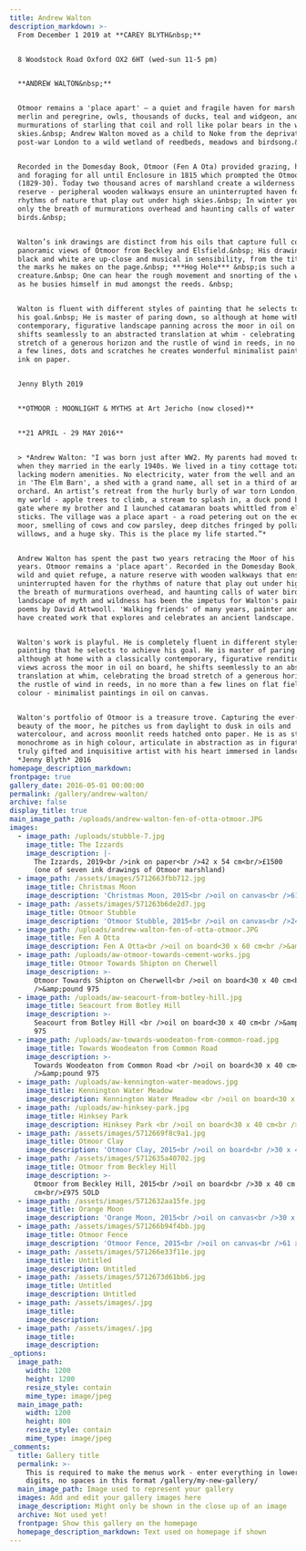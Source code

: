 ```yaml
---
title: Andrew Walton
description_markdown: >-
  From December 1 2019 at **CAREY BLYTH&nbsp;**


  8 Woodstock Road Oxford OX2 6HT (wed-sun 11-5 pm)


  **ANDREW WALTON&nbsp;**


  Otmoor remains a 'place apart' – a quiet and fragile haven for marsh harriers,
  merlin and peregrine, owls, thousands of ducks, teal and widgeon, and
  murmurations of starling that coil and roll like polar bears in the winter
  skies.&nbsp; Andrew Walton moved as a child to Noke from the deprivation of
  post-war London to a wild wetland of reedbeds, meadows and birdsong.&nbsp;


  Recorded in the Domesday Book, Otmoor (Fen A Ota) provided grazing, hunting
  and foraging for all until Enclosure in 1815 which prompted the Otmoor Riots
  (1829-30). Today two thousand acres of marshland create a wilderness nature
  reserve - peripheral wooden walkways ensure an uninterrupted haven for the
  rhythms of nature that play out under high skies.&nbsp; In winter you hear
  only the breath of murmurations overhead and haunting calls of water
  birds.&nbsp;


  Walton’s ink drawings are distinct from his oils that capture full colour
  panoramic views of Otmoor from Beckley and Elsfield.&nbsp; His drawings in
  black and white are up-close and musical in sensibility, from the titles to
  the marks he makes on the page.&nbsp; ***Hog Hole*** &nbsp;is such a
  creature.&nbsp; One can hear the rough movement and snorting of the wild hog
  as he busies himself in mud amongst the reeds. &nbsp;


  Walton is fluent with different styles of painting that he selects to achieve
  his goal.&nbsp; He is master of paring down, so although at home with a
  contemporary, figurative landscape panning across the moor in oil on board, he
  shifts seamlessly to an abstracted translation at whim - celebrating the broad
  stretch of a generous horizon and the rustle of wind in reeds, in no more than
  a few lines, dots and scratches he creates wonderful minimalist paintings in
  ink on paper.


  Jenny Blyth 2019


  **OTMOOR : MOONLIGHT & MYTHS at Art Jericho (now closed)**


  **21 APRIL - 29 MAY 2016**


  > *Andrew Walton: "I was born just after WW2. My parents had moved to Noke
  when they married in the early 1940s. We lived in a tiny cottage totally
  lacking modern amenities. No electricity, water from the well and an earth loo
  in 'The Elm Barn', a shed with a grand name, all set in a third of an acre of
  orchard. An artist’s retreat from the hurly burly of war torn London, this was
  my world - apple trees to climb, a stream to splash in, a duck pond beyond the
  gate where my brother and I launched catamaran boats whittled from elder
  sticks. The village was a place apart - a road petering out on the edge of the
  moor, smelling of cows and cow parsley, deep ditches fringed by pollarded
  willows, and a huge sky. This is the place my life started.”*


  Andrew Walton has spent the past two years retracing the Moor of his childhood
  years. Otmoor remains a 'place apart'. Recorded in the Domesday Book, it is a
  wild and quiet refuge, a nature reserve with wooden walkways that ensure an
  uninterrupted haven for the rhythms of nature that play out under high skies -
  the breath of murmurations overhead, and haunting calls of water birds. A
  landscape of myth and wildness has been the impetus for Walton's paintings and
  poems by David Attwooll. 'Walking friends' of many years, painter and poet
  have created work that explores and celebrates an ancient landscape.


  Walton's work is playful. He is completely fluent in different styles of
  painting that he selects to achieve his goal. He is master of paring down, so
  although at home with a classically contemporary, figurative rendition of
  views across the moor in oil on board, he shifts seemlessly to an abstracted
  translation at whim, celebrating the broad stretch of a generous horizon and
  the rustle of wind in reeds, in no more than a few lines on flat fields of
  colour - minimalist paintings in oil on canvas.


  Walton's portfolio of Otmoor is a treasure trove. Capturing the ever-changing
  beauty of the moor, he pitches us from daylight to dusk in oils and
  watercolour, and across moonlit reeds hatched onto paper. He is as strong in
  monochrome as in high colour, articulate in abstraction as in figuration, a
  truly gifted and inquisitive artist with his heart immersed in landscape…
  *Jenny Blyth* 2016
homepage_description_markdown:
frontpage: true
gallery_date: 2016-05-01 00:00:00
permalink: /gallery/andrew-walton/
archive: false
display_title: true
main_image_path: /uploads/andrew-walton-fen-of-otta-otmoor.JPG
images:
  - image_path: /uploads/stubble-7.jpg
    image_title: The Izzards
    image_description: |-
      The Izzards, 2019<br />ink on paper<br />42 x 54 cm<br/>£1500
      (one of seven ink drawings of Otmoor marshland)
  - image_path: /assets/images/5712663fbb712.jpg
    image_title: Christmas Moon
    image_description: 'Christmas Moon, 2015<br />oil on canvas<br />61 x 61 cm<br/>£1250'
  - image_path: /assets/images/571263b6de2d7.jpg
    image_title: Otmoor Stubble
    image_description: 'Otmoor Stubble, 2015<br />oil on canvas<br />24 x 24 in £  1250'
  - image_path: /uploads/andrew-walton-fen-of-otta-otmoor.JPG
    image_title: Fen A Otta
    image_description: Fen A Otta<br />oil on board<30 x 60 cm<br />&amp;pound 1250
  - image_path: /uploads/aw-otmoor-towards-cement-works.jpg
    image_title: Otmoor Towards Shipton on Cherwell
    image_description: >-
      Otmoor Towards Shipton on Cherwell<br />oil on board<30 x 40 cm<br
      />&amp;pound 975
  - image_path: /uploads/aw-seacourt-from-botley-hill.jpg
    image_title: Seacourt from Botley Hill
    image_description: >-
      Seacourt from Botley Hill <br />oil on board<30 x 40 cm<br />&amp;pound
      975
  - image_path: /uploads/aw-towards-woodeaton-from-common-road.jpg
    image_title: Towards Woodeaton from Common Road
    image_description: >-
      Towards Woodeaton from Common Road <br />oil on board<30 x 40 cm<br
      />&amp;pound 975
  - image_path: /uploads/aw-kennington-water-meadows.jpg
    image_title: Kennington Water Meadow
    image_description: Kennington Water Meadow <br />oil on board<30 x 40 cm<br />&amp;pound 975
  - image_path: /uploads/aw-hinksey-park.jpg
    image_title: Hinksey Park
    image_description: Hinksey Park <br />oil on board<30 x 40 cm<br />&amp;pound 975
  - image_path: /assets/images/5712669f8c9a1.jpg
    image_title: Otmoor Clay
    image_description: 'Otmoor Clay, 2015<br />oil on board<br />30 x 40 cm<br/>£975 SOLD'
  - image_path: /assets/images/5712635a40702.jpg
    image_title: Otmoor from Beckley Hill
    image_description: >-
      Otmoor from Beckley Hill, 2015<br />oil on board<br />30 x 40 cm
      cm<br/>£975 SOLD
  - image_path: /assets/images/5712632aa15fe.jpg
    image_title: Orange Moon
    image_description: 'Orange Moon, 2015<br />oil on canvas<br />30 x 40 in<br/>£1500 SOLD'
  - image_path: /assets/images/571266b94f4bb.jpg
    image_title: Otmoor Fence
    image_description: 'Otmoor Fence, 2015<br />oil on canvas<br />61 x 61 cm<br/>£1500'
  - image_path: /assets/images/571266e33f11e.jpg
    image_title: Untitled
    image_description: Untitled
  - image_path: /assets/images/5712673d61bb6.jpg
    image_title: Untitled
    image_description: Untitled
  - image_path: /assets/images/.jpg
    image_title:
    image_description:
  - image_path: /assets/images/.jpg
    image_title:
    image_description:
_options:
  image_path:
    width: 1200
    height: 1200
    resize_style: contain
    mime_type: image/jpeg
  main_image_path:
    width: 1200
    height: 800
    resize_style: contain
    mime_type: image/jpeg
_comments:
  title: Gallery title
  permalink: >-
    This is required to make the menus work - enter everything in lower case, no
    digits, no spaces in this format /gallery/my-new-gallery/
  main_image_path: Image used to represent your gallery
  images: Add and edit your gallery images here
  image_description: Might only be shown in the close up of an image
  archive: Not used yet!
  frontpage: Show this gallery on the homepage
  homepage_description_markdown: Text used on homepage if shown
---
```



